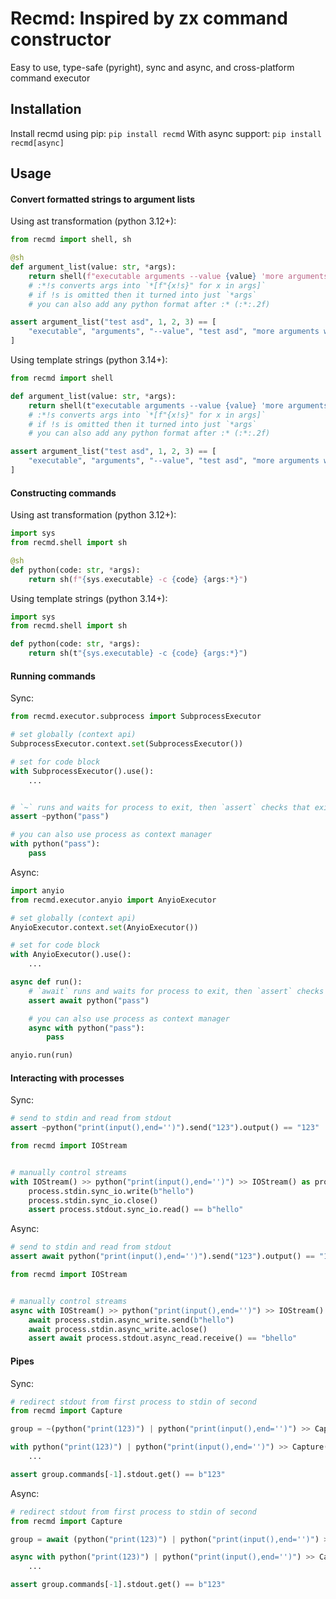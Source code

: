 # Recmd: Inspired by zx command constructor

Easy to use, type-safe (pyright), sync and async, and cross-platform command executor

## Installation

Install recmd using pip: `pip install recmd`
With async support: `pip install recmd[async]`

## Usage

#### Convert formatted strings to argument lists


Using ast transformation (python 3.12+):
```py
from recmd import shell, sh

@sh
def argument_list(value: str, *args):
    return shell(f"executable arguments --value {value} 'more arguments with {value}' {args:*!s}")
    # :*!s converts args into `*[f"{x!s}" for x in args]`
    # if !s is omitted then it turned into just `*args`
    # you can also add any python format after :* (:*:.2f)

assert argument_list("test asd", 1, 2, 3) == [
    "executable", "arguments", "--value", "test asd", "more arguments with test asd", "1", "2", "3"
]
```

Using template strings (python 3.14+):
```py
from recmd import shell

def argument_list(value: str, *args):
    return shell(t"executable arguments --value {value} 'more arguments with {value}' {args:*!s}")
    # :*!s converts args into `*[f"{x!s}" for x in args]`
    # if !s is omitted then it turned into just `*args`
    # you can also add any python format after :* (:*:.2f)

assert argument_list("test asd", 1, 2, 3) == [
    "executable", "arguments", "--value", "test asd", "more arguments with test asd", "1", "2", "3"
]
```
#### Constructing commands

Using ast transformation (python 3.12+):
```py
import sys
from recmd.shell import sh

@sh
def python(code: str, *args):
    return sh(f"{sys.executable} -c {code} {args:*}")

```

Using template strings (python 3.14+):
```py
import sys
from recmd.shell import sh

def python(code: str, *args):
    return sh(t"{sys.executable} -c {code} {args:*}")

```

#### Running commands

Sync:

```py
from recmd.executor.subprocess import SubprocessExecutor

# set globally (context api)
SubprocessExecutor.context.set(SubprocessExecutor())

# set for code block
with SubprocessExecutor().use():
    ...


# `~` runs and waits for process to exit, then `assert` checks that exit code == 0
assert ~python("pass")

# you can also use process as context manager
with python("pass"):
    pass

```

Async:

```py
import anyio
from recmd.executor.anyio import AnyioExecutor

# set globally (context api)
AnyioExecutor.context.set(AnyioExecutor())

# set for code block
with AnyioExecutor().use():
    ...

async def run():
    # `await` runs and waits for process to exit, then `assert` checks that exit code == 0
    assert await python("pass")

    # you can also use process as context manager
    async with python("pass"):
        pass

anyio.run(run)
```

#### Interacting with processes

Sync:

```py
# send to stdin and read from stdout
assert ~python("print(input(),end='')").send("123").output() == "123"

from recmd import IOStream


# manually control streams
with IOStream() >> python("print(input(),end='')") >> IOStream() as process:
    process.stdin.sync_io.write(b"hello")
    process.stdin.sync_io.close()
    assert process.stdout.sync_io.read() == b"hello"
```

Async:

```py
# send to stdin and read from stdout
assert await python("print(input(),end='')").send("123").output() == "123"

from recmd import IOStream


# manually control streams
async with IOStream() >> python("print(input(),end='')") >> IOStream() as process:
    await process.stdin.async_write.send(b"hello")
    await process.stdin.async_write.aclose()
    assert await process.stdout.async_read.receive() == "bhello"
```

#### Pipes

Sync:

```py
# redirect stdout from first process to stdin of second
from recmd import Capture

group = ~(python("print(123)") | python("print(input(),end='')") >> Capture())

with python("print(123)") | python("print(input(),end='')") >> Capture() as group:
    ...

assert group.commands[-1].stdout.get() == b"123"
```

Async:

```py
# redirect stdout from first process to stdin of second
from recmd import Capture

group = await (python("print(123)") | python("print(input(),end='')") >> Capture())

async with python("print(123)") | python("print(input(),end='')") >> Capture() as group:
    ...

assert group.commands[-1].stdout.get() == b"123"
```
